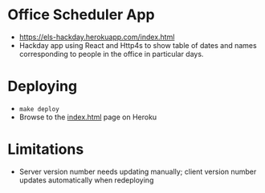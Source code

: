 # Office Scheduler App

- https://els-hackday.herokuapp.com/index.html
- Hackday app using React and Http4s to show table of dates and names corresponding to people in the office in particular days.

# Deploying

- `make deploy`
- Browse to the [index.html](https://lit-oasis-11347.herokuapp.com/index.html) page on Heroku

# Limitations

- Server version number needs updating manually; client version number updates
  automatically when redeploying
